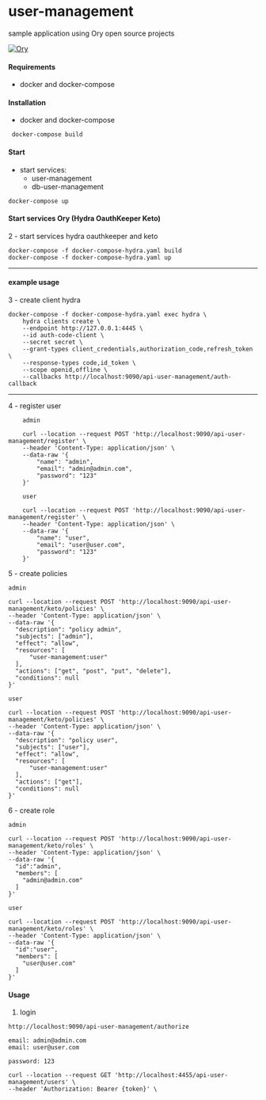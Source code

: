 # user-management

sample application using Ory open source projects

[![Ory](https://www.ory.sh/docs/img/docs/ory-ecosystem.png)](https://www.ory.sh/)

#### Requirements

- docker and docker-compose

#### Installation
- docker and docker-compose
```
 docker-compose build
```


#### Start
- start services:
  - user-management
  - db-user-management
```
docker-compose up
```
 
#### Start services Ory (Hydra OauthKeeper Keto)

2 - start services hydra oauthkeeper and keto
```
docker-compose -f docker-compose-hydra.yaml build
docker-compose -f docker-compose-hydra.yaml up
```

_________________________


#### example usage

3 - create client hydra

    docker-compose -f docker-compose-hydra.yaml exec hydra \
        hydra clients create \
        --endpoint http://127.0.0.1:4445 \
        --id auth-code-client \
        --secret secret \
        --grant-types client_credentials,authorization_code,refresh_token \
        --response-types code,id_token \
        --scope openid,offline \
        --callbacks http://localhost:9090/api-user-management/auth-callback
  

__________________________________________________
  
4 - register user
        
        admin
        
        curl --location --request POST 'http://localhost:9090/api-user-management/register' \
        --header 'Content-Type: application/json' \
        --data-raw '{
        	"name": "admin",
        	"email": "admin@admin.com",
        	"password": "123"
        }'
        
        user
                
        curl --location --request POST 'http://localhost:9090/api-user-management/register' \
        --header 'Content-Type: application/json' \
        --data-raw '{
            "name": "user",
            "email": "user@user.com",
            "password": "123"
        }'


5 - create policies 

    admin

    curl --location --request POST 'http://localhost:9090/api-user-management/keto/policies' \
    --header 'Content-Type: application/json' \
    --data-raw '{
      "description": "policy admin",
      "subjects": ["admin"],
      "effect": "allow",
      "resources": [
          "user-management:user"
      ],
      "actions": ["get", "post", "put", "delete"],
      "conditions": null
    }'
    
    user 
    
    curl --location --request POST 'http://localhost:9090/api-user-management/keto/policies' \
    --header 'Content-Type: application/json' \
    --data-raw '{
      "description": "policy user",
      "subjects": ["user"],
      "effect": "allow",
      "resources": [
          "user-management:user"
      ],
      "actions": ["get"],
      "conditions": null
    }'
    
    
 6 - create role
    
    admin
    
    curl --location --request POST 'http://localhost:9090/api-user-management/keto/roles' \
    --header 'Content-Type: application/json' \
    --data-raw '{
      "id":"admin",
      "members": [
        "admin@admin.com"
      ]
    }'
    
    user
    
    curl --location --request POST 'http://localhost:9090/api-user-management/keto/roles' \
    --header 'Content-Type: application/json' \
    --data-raw '{
      "id":"user",
      "members": [
        "user@user.com"
      ]
    }'
    
    
#### Usage

1. login 

```
http://localhost:9090/api-user-management/authorize

email: admin@admin.com
email: user@user.com

password: 123
```


```
curl --location --request GET 'http://localhost:4455/api-user-management/users' \
--header 'Authorization: Bearer {token}' \
```